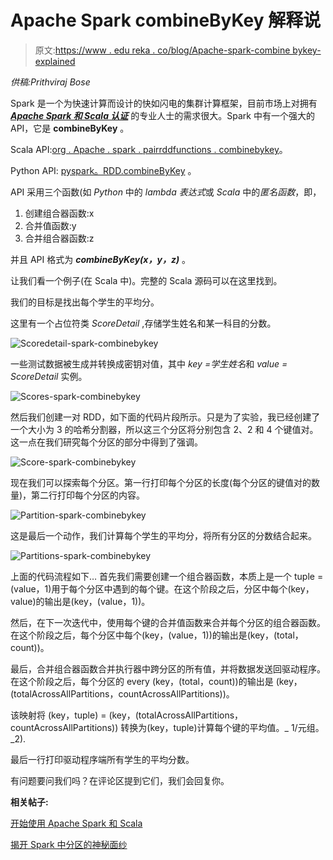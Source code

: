 # Apache Spark combineByKey 解释说

> 原文:[https://www . edu reka . co/blog/Apache-spark-combine bykey-explained](https://www.edureka.co/blog/apache-spark-combinebykey-explained)

*供稿:Prithviraj Bose*

Spark 是一个为快速计算而设计的快如闪电的集群计算框架，目前市场上对拥有 ***[Apache Spark 和 Scala 认证](https://www.edureka.co/apache-spark-scala-training)*** 的专业人士的需求很大。Spark 中有一个强大的 API，它是 **combineByKey** 。

Scala API:[org . Apache . spark . pairrddfunctions . combinebykey](http://spark.apache.org/docs/latest/api/scala/index.html#org.apache.spark.rdd.PairRDDFunctions "Scala API")。

Python API: [pyspark。RDD.combineByKey](http://spark.apache.org/docs/latest/api/python/pyspark.html#pyspark.RDD) 。

API 采用三个函数(如 *Python* 中的 *lambda 表达式*或 *Scala* 中的*匿名函数*，即，

1.  创建组合器函数:x
2.  合并值函数:y
3.  合并组合器函数:z

并且 API 格式为 ***combineByKey(x，y，z)*** 。

让我们看一个例子(在 Scala 中)。完整的 Scala 源码可以在这里找到[](https://github.com/prithvirajbose/spark-dev/blob/master/src/main/scala/examples/TestCombineByKey.scala "Scala source")。

我们的目标是找出每个学生的平均分。

这里有一个占位符类 *ScoreDetail* ,存储学生姓名和某一科目的分数。

![Scoredetail-spark-combinebykey](../Images/84d5309d724d9cf90125c4eed15aaf10.png)

一些测试数据被生成并转换成密钥对值，其中 *key =学生姓名*和 *value = ScoreDetail* 实例。

![Scores-spark-combinebykey](../Images/4ade0c3aa463934a061aabf4b1678ded.png)

然后我们创建一对 RDD，如下面的代码片段所示。只是为了实验，我已经创建了一个大小为 3 的哈希分割器，所以这三个分区将分别包含 2、2 和 4 个键值对。这一点在我们研究每个分区的部分中得到了强调。

![Score-spark-combinebykey](../Images/bb1ad6007ce6349375412140638f37ce.png)

现在我们可以探索每个分区。第一行打印每个分区的长度(每个分区的键值对的数量)，第二行打印每个分区的内容。

![Partition-spark-combinebykey](../Images/84f3f2641c77fe1614f08fc15e17cc2b.png)

这是最后一个动作，我们计算每个学生的平均分，将所有分区的分数结合起来。

![Partitions-spark-combinebykey](../Images/7e0a3424059615e064cc81c76373ce05.png)

上面的代码流程如下… 首先我们需要创建一个组合器函数，本质上是一个 tuple = (value，1)用于每个分区中遇到的每个键。在这个阶段之后，分区中每个(key，value)的输出是(key，(value，1))。

然后，在下一次迭代中，使用每个键的合并值函数来合并每个分区的组合器函数。在这个阶段之后，每个分区中每个(key，(value，1))的输出是(key，(total，count))。

最后，合并组合器函数合并执行器中跨分区的所有值，并将数据发送回驱动程序。在这个阶段之后，每个分区的 every (key，(total，count))的输出是 (key，(totalAcrossAllPartitions，countAcrossAllPartitions))。

该映射将 (key，tuple) = (key，(totalAcrossAllPartitions，countAcrossAllPartitions)) 转换为(key，tuple)计算每个键的平均值。_ 1/元组。_2).

最后一行打印驱动程序端所有学生的平均分数。

有问题要问我们吗？在评论区提到它们，我们会回复你。

**相关帖子:**

[开始使用 Apache Spark 和 Scala](https://www.edureka.co/apache-spark-scala-training "Get started with Apache Spark and Scala")

[揭开 Spark 中分区的神秘面纱](https://www.edureka.co/blog/demystifying-partitioning-in-spark "Demystifying partitioning in Spark")
